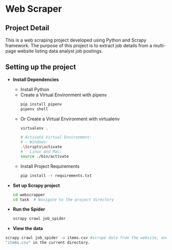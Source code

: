 # Web Scraper

## Project Detail
This is a web scraping project developed using Python and Scrapy framework. The purpose of this project is to extract job details from a multi-page website listing data analyst job postings.

## Setting up the project
- **Install Dependencies**
  - Install Python
  - Create a Virtual Environment with pipenv
    ```bash
    pip install pipenv
    pipenv shell
    ```
  - Or Create a Virtual Environment with virtualenv
    ```bash
    virtualenv .

    # Activate Virtual Environment:
    # - Windows:
    .\Scripts\activate
    # - Linux and Mac:
    source ./bin/activate
    ```
  - Install Project Requirements
    ```bash
    pip install -r requirements.txt
    ```

- **Set up Scrapy project**
  ```bash
  cd webscrapper
  cd task  # Navigate to the project directory


- **Run the Spider**
  ```bash
  scrapy crawl job_spider

  
 - **View the data**
  ```bash
  scrapy crawl job_spider -o items.csv #scrape data from the website, and save the scraped data to a CSV file named
  "items.csv" in the current directory.

